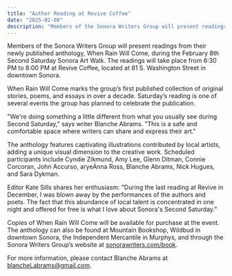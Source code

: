```yaml
---
title: "Author Reading at Revive Coffee"
date: "2025-02-08"
description: "Members of the Sonora Writers Group will present readings from their newly published anthology, When Rain Will Come, during the February 8th Second Saturday Sonora Art Walk. The readings will take place from 6:30 PM to 8:00 PM at Revive Coffee, located at 81 S. Washington Street in downtown Sonora."
---
```


Members of the Sonora Writers Group will present readings from their newly published anthology, When Rain Will Come, during the February 8th Second Saturday Sonora Art Walk. The readings will take place from 6:30 PM to 8:00 PM at Revive Coffee, located at 81 S. Washington Street in downtown Sonora.

When Rain Will Come marks the group’s first published collection of original stories, poems, and essays in over a decade. Saturday’s reading is one of several events the group has planned to celebrate the publication.

"We're doing something a little different from what you usually see during Second Saturday," says writer Blanche Abrams. "This is a safe and comfortable space where writers can share and express their art."

The anthology features captivating illustrations contributed by local artists, adding a unique visual dimension to the creative work. Scheduled participants include Cyndie Zikmund, Amy Lee, Glenn Ditman, Connie Corcoran, John Accurso, aryeÁnna Ross, Blanche Abrams, Nick Hugues, and Sara Dykman.

Editor Kate Sills shares her enthusiasm: "During the last reading at Revive in December, I was blown away by the performances of the authors and poets. The fact that this abundance of local talent is concentrated in one night and offered for free is what I love about Sonora's Second Saturday."

Copies of When Rain Will Come will be available for purchase at the event. The anthology can also be found at Mountain Bookshop, Wildbud in downtown Sonora, the Independent Mercantile in Murphys, and through the Sonora Writers Group’s website at [sonorawriters.com/book](https://sonorawriters.com/book/).

For more information, please contact Blanche Abrams at blancheLabrams@gmail.com.